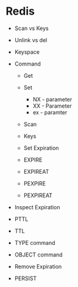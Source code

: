# Redis
* Scan vs Keys
* Unlink vs del
* Keyspace
* Command
  * Get
  * Set
    * NX - parameter
    * XX - Parameter
    * ex - paramter
  * Scan
  * Keys

    
  * Set Expiration
   * EXPIRE
   * EXPIREAT
   * PEXPIRE
   * PEXPIREAT
 
     
 * Inspect Expiration
  * PTTL
  * TTL


 * TYPE command
 * OBJECT command

 
 * Remove Expiration
  * PERSIST
